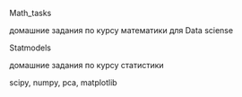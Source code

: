 Math_tasks

домашние задания по курсу математики для Data sciense


Statmodels

домашние задания по курсу статистики


scipy, numpy,  pca, matplotlib
